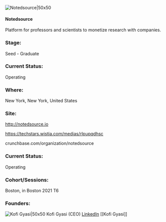 

![Notedsource|50x50](https://apimg.techstars.com/connect/images/image_files/621819ea209581000880df27/original/notedsource_logi.png)

#### Notedsource
Platform for professors and scientists to monetize research with companies.

### Stage: 
Seed - Graduate 

### Current Status: 
Operating

### Where:
New York, New York, United States

### Site:
http://notedsource.io

https://techstars.wistia.com/medias/rlpupqdhsc

crunchbase.com/organization/notedsource

### Current Status: 
Operating

### Cohort/Sessions: 
Boston, in Boston 2021 T6

### Founders: 

![Kofi Gyasi|50x50](https://apimg.techstars.com/connect/images/image_files/61fc0b1d898a6f0fd7742d85/original/KG_Headshot.JPG) Kofi Gyasi (CEO) [LinkedIn](https://linkedin.com/in/kofigyasi) [[Kofi Gyasi]]


